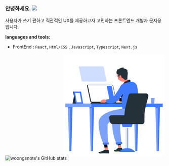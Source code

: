   ### 안녕하세요. <img src="https://user-images.githubusercontent.com/42378118/110234147-e3259600-7f4e-11eb-95be-0c4047144dea.gif" width="30"><br>
  

사용자가 쓰기 편하고 직관적인 UX를 제공하고자 고민하는 프론트엔드 개발자 문지웅입니다.


**languages and tools:** 

- FrontEnd : `React`, `Html/CSS` , `Javascript`, `Typescript`, `Next.js` 
  
 <img align="right" alt="GIF" src="https://github.com/woongsnote/woongsnote/blob/dff6a17a5081bea01a5b0b0287ec45814e029fcc/programming.gif" width="320" />

![woongsnote's GitHub stats](https://github-readme-stats.vercel.app/api?username=woongsnote&show_icons=true)
  
